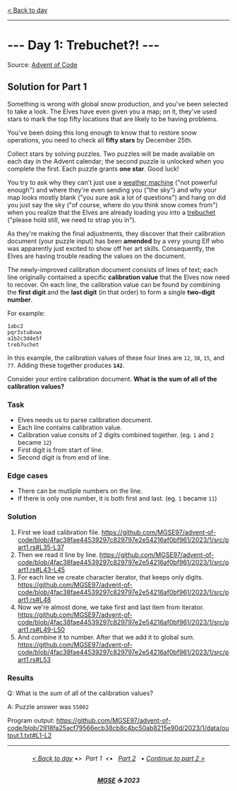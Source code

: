 [< Back to day](../README.md)

---

# --- Day 1: Trebuchet?! ---

Source: [Advent of Code](https://adventofcode.com/2023/day/1)

## Solution for Part 1

Something is wrong with global snow production, and you've been selected to take a look. The Elves have even given you a map; on it, they've used stars to mark the top fifty locations that are likely to be having problems.

You've been doing this long enough to know that to restore snow operations, you need to check all **fifty stars** by December 25th.

Collect stars by solving puzzles. Two puzzles will be made available on each day in the Advent calendar; the second puzzle is unlocked when you complete the first. Each puzzle grants **one star**. Good luck!

You try to ask why they can't just use a [weather machine](https://adventofcode.com/2015/day/1) ("not powerful enough") and where they're even sending you ("the sky") and why your map looks mostly blank ("you sure ask a lot of questions") and hang on did you just say the sky ("of course, where do you think snow comes from") when you realize that the Elves are already loading you into a [trebuchet](https://en.wikipedia.org/wiki/Trebuchet) ("please hold still, we need to strap you in").

As they're making the final adjustments, they discover that their calibration document (your puzzle input) has been **amended** by a very young Elf who was apparently just excited to show off her art skills. Consequently, the Elves are having trouble reading the values on the document.

The newly-improved calibration document consists of lines of text; each line originally contained a specific **calibration value** that the Elves now need to recover. On each line, the calibration value can be found by combining the **first digit** and the **last digit** (in that order) to form a single **two-digit number**.

For example:

```text
1abc2
pqr3stu8vwx
a1b2c3d4e5f
treb7uchet
```

In this example, the calibration values of these four lines are `12`, `38`, `15`, and `77`. Adding these together produces **`142`**.

Consider your entire calibration document. **What is the sum of all of the calibration values?**

### Task

- Elves needs us to parse calibration document.
- Each line contains calibration value.
- Calibration value consits of 2 digits combined together. (eg. `1` and `2` became `12`)
- First digit is from start of line.
- Second digit is from end of line.

### Edge cases

- There can be mutliple numbers on the line.
- If there is only one number, it is both first and last. (eg. `1` became `11`)

### Solution

1. First we load calibration file.
https://github.com/MGSE97/advent-of-code/blob/4fac38fae44539297c829797e2e54216af0bf961/2023/1/src/part1.rs#L35-L37
2. Then we read it line by line.
https://github.com/MGSE97/advent-of-code/blob/4fac38fae44539297c829797e2e54216af0bf961/2023/1/src/part1.rs#L43-L45
3. For each line ve create character iterator, that keeps only digits.
https://github.com/MGSE97/advent-of-code/blob/4fac38fae44539297c829797e2e54216af0bf961/2023/1/src/part1.rs#L48
4. Now we're almost done, we take first and last item from iterator.
https://github.com/MGSE97/advent-of-code/blob/4fac38fae44539297c829797e2e54216af0bf961/2023/1/src/part1.rs#L49-L50
5. And combine it to number. After that we add it to global sum.
https://github.com/MGSE97/advent-of-code/blob/4fac38fae44539297c829797e2e54216af0bf961/2023/1/src/part1.rs#L53

### Results

Q: What is the sum of all of the calibration values?

A: Puzzle answer was `55002`

Program output:
<https://github.com/MGSE97/advent-of-code/blob/2918fa25acf79566ecb38cb8c4bc50ab8215e90d/2023/1/data/output.1.txt#L1-L2>

---

<h6 align="center">

[< Back to day](../README.md)
•>&nbsp; Part 1 &nbsp;<•
&nbsp; [Part 2](./Solution.2.md) &nbsp; •
[Continue to part 2 >](./Solution.2.md)

</h6>

<h6 align="center">

<b><a href="https://github.com/MGSE97" target="_blank">MGSE</a> ☕ 2023</b>

</h6>
